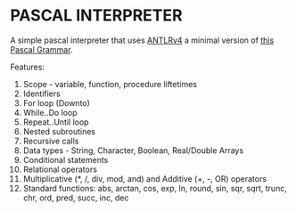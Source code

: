 PASCAL INTERPRETER
===

A simple pascal interpreter that uses [ANTLRv4](https://www.antlr.org/) a minimal version of [this Pascal Grammar](https://github.com/antlr/grammars-v4/blob/master/pascal/pascal.g4).

Features: 
 1. Scope - variable, function, procedure liftetimes
 2. Identifiers
 3. For loop (Downto)
 4. While..Do loop
 5. Repeat..Until loop
 6. Nested subroutines
 7. Recursive calls
 8. Data types - String, Character, Boolean, Real/Double Arrays
 9. Conditional statements
 10. Relational operators
 11. Multiplicative (*, /, div, mod, and) and Additive (+, -, OR) operators
 12. Standard functions:
		abs, arctan, cos, exp, ln, round, sin, sqr, sqrt, trunc, chr, ord, pred, succ, inc, dec
